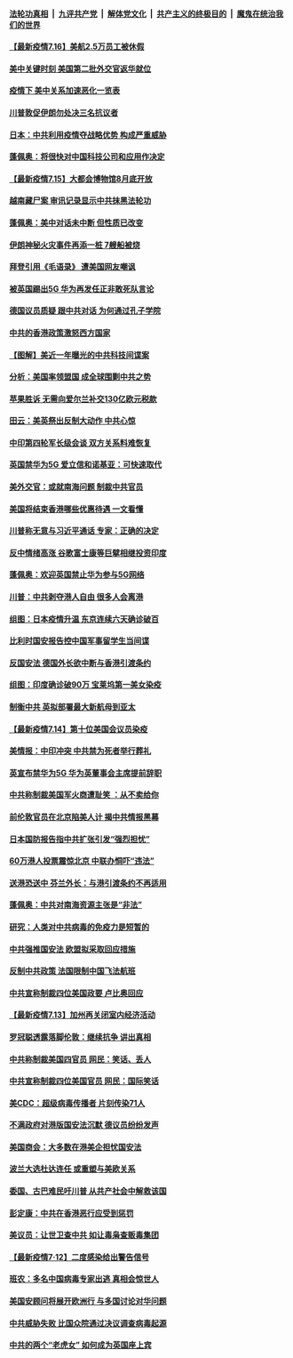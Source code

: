 ####  [法轮功真相](../../../../basic/blob/master/README.md?t=07161625) &nbsp;|&nbsp; [九评共产党](../../../../9ping.md/blob/master/README.md?t=07161625) &nbsp;|&nbsp; [解体党文化](../../../../jtdwh.md/blob/master/README.md?t=07161625)  &nbsp;|&nbsp; [共产主义的终极目的](../../../../gczydzjmd.md/blob/master/README.md?t=07161625) &nbsp;|&nbsp; [魔鬼在统治我们的世界](../../../../mgztzwmdsj.md/blob/master/README.md?t=07161625) 

#### [【最新疫情7.16】美航2.5万员工被休假](../pages/nsc418/n12259214.md?t=07161625) 

#### [美中关键时刻 美国第二批外交官返华就位](../pages/nsc418/n12259118.md?t=07161625) 

#### [疫情下 美中关系加速恶化一览表](../pages/nsc418/n12258961.md?t=07161625) 

#### [川普敦促伊朗勿处决三名抗议者](../pages/nsc418/n12258854.md?t=07161625) 

#### [日本：中共利用疫情夺战略优势 构成严重威胁](../pages/nsc418/n12258821.md?t=07161625) 

#### [蓬佩奥：将很快对中国科技公司和应用作决定](../pages/nsc418/n12258709.md?t=07161625) 

#### [【最新疫情7.15】大都会博物馆8月底开放](../pages/nsc418/n12256304.md?t=07161625) 

#### [越南藏尸案 审讯记录显示中共抹黑法轮功](../pages/nsc418/n12255634.md?t=07161625) 

#### [蓬佩奥：美中对话未中断 但性质已改变](../pages/nsc418/n12258584.md?t=07161625) 

#### [伊朗神秘火灾事件再添一桩 7艘船被烧](../pages/nsc418/n12258478.md?t=07161625) 

#### [拜登引用《毛语录》 遭美国网友嘲讽](../pages/nsc418/n12258416.md?t=07161625) 

#### [被英国踢出5G 华为再发任正非敢死队言论](../pages/nsc418/n12258495.md?t=07161625) 

#### [德国议员质疑 跟中共对话 为何通过孔子学院](../pages/nsc418/n12258075.md?t=07161625) 

#### [中共的香港政策激怒西方国家](../pages/nsc418/n12258288.md?t=07161625) 

#### [【图解】美近一年曝光的中共科技间谍案](../pages/nsc418/n12257943.md?t=07161625) 

#### [分析：美国率领盟国 成全球围剿中共之势](../pages/nsc418/n12258279.md?t=07161625) 

#### [苹果胜诉 无需向爱尔兰补交130亿欧元税款](../pages/nsc418/n12257933.md?t=07161625) 

#### [田云：美英祭出反制大动作 中共心惊](../pages/nsc418/n12256544.md?t=07161625) 

#### [中印第四轮军长级会谈 双方关系料难恢复](../pages/nsc418/n12257640.md?t=07161625) 

#### [英国禁华为5G 爱立信和诺基亚：可快速取代](../pages/nsc418/n12257574.md?t=07161625) 

#### [美外交官：或就南海问题 制裁中共官员](../pages/nsc418/n12257576.md?t=07161625) 

#### [美国将结束香港哪些优惠待遇 一文看懂](../pages/nsc418/n12257412.md?t=07161625) 

#### [川普称无意与习近平通话 专家：正确的决定](../pages/nsc418/n12256707.md?t=07161625) 

#### [反中情绪高涨 谷歌富士康等巨擘相继投资印度](../pages/nsc418/n12256213.md?t=07161625) 

#### [蓬佩奥：欢迎英国禁止华为参与5G网络](../pages/nsc418/n12256441.md?t=07161625) 

#### [川普：中共剥夺港人自由 很多人会离港](../pages/nsc418/n12256293.md?t=07161625) 

#### [组图：日本疫情升温 东京连续六天确诊破百](../pages/nsc418/n12252152.md?t=07161625) 

#### [比利时国安报告控中国军事留学生当间谍](../pages/nsc418/n12255854.md?t=07161625) 

#### [反国安法 德国外长欲中断与香港引渡条约](../pages/nsc418/n12255702.md?t=07161625) 

#### [组图：印度确诊破90万 宝莱坞第一美女染疫](../pages/nsc418/n12254837.md?t=07161625) 

#### [制衡中共 英拟部署最大新航母到亚太](../pages/nsc418/n12255655.md?t=07161625) 

#### [【最新疫情7.14】第十位美国会议员染疫](../pages/nsc418/n12253884.md?t=07161625) 

#### [美情报：中印冲突 中共禁为死者举行葬礼](../pages/nsc418/n12255504.md?t=07161625) 

#### [英宣布禁华为5G 华为英董事会主席提前辞职](../pages/nsc418/n12255064.md?t=07161625) 

#### [中共称制裁美国军火商遭耻笑 ：从不卖给你](../pages/nsc418/n12255093.md?t=07161625) 

#### [前伦敦官员在北京陷美人计 揭中共情报黑幕](../pages/nsc418/n12254811.md?t=07161625) 

#### [日本国防报告指中共扩张引发“强烈担忧”](../pages/nsc418/n12254897.md?t=07161625) 

#### [60万港人投票震惊北京 中联办恫吓“违法”](../pages/nsc418/n12254741.md?t=07161625) 

#### [送港恐送中 芬兰外长：与港引渡条约不再适用](../pages/nsc418/n12254498.md?t=07161625) 

#### [蓬佩奥：中共对南海资源主张是“非法”](../pages/nsc418/n12253649.md?t=07161625) 

#### [研究：人类对中共病毒的免疫力是短暂的](../pages/nsc418/n12253363.md?t=07161625) 

#### [中共强推国安法 欧盟拟采取回应措施](../pages/nsc418/n12253310.md?t=07161625) 

#### [反制中共政策 法国限制中国飞法航班](../pages/nsc418/n12253148.md?t=07161625) 

#### [中共宣称制裁四位美国政要 卢比奥回应](../pages/nsc418/n12252931.md?t=07161625) 

#### [【最新疫情7.13】加州再关闭室内经济活动](../pages/nsc418/n12247789.md?t=07161625) 

#### [罗冠聪透露落脚伦敦：继续抗争 讲出真相](../pages/nsc418/n12252895.md?t=07161625) 

#### [中共称制裁美国四官员 网民：笑话、丢人](../pages/nsc418/n12252463.md?t=07161625) 

#### [中共宣称制裁四位美国官员 网民：国际笑话](../pages/nsc418/n12252670.md?t=07161625) 

#### [美CDC：超级病毒传播者 片刻传染71人](../pages/nsc418/n12252606.md?t=07161625) 

#### [不满政府对港版国安法沉默 德议员纷纷发声](../pages/nsc418/n12251689.md?t=07161625) 

#### [美国商会：大多数在港美企担忧国安法](../pages/nsc418/n12252437.md?t=07161625) 

#### [波兰大选杜达连任 或重塑与美欧关系](../pages/nsc418/n12252258.md?t=07161625) 

#### [委国、古巴难民吁川普 从共产社会中解救该国](../pages/nsc418/n12252038.md?t=07161625) 

#### [彭定康：中共在香港恶行应受到惩罚](../pages/nsc418/n12251890.md?t=07161625) 

#### [美议员：让世卫查中共 如让毒枭查贩毒集团](../pages/nsc418/n12251424.md?t=07161625) 

#### [【最新疫情7·12】二度感染给出警告信号](../pages/nsc418/n12245312.md?t=07161625) 

#### [班农：多名中国病毒专家出逃 真相会惊世人](../pages/nsc418/n12250760.md?t=07161625) 

#### [美国安顾问将展开欧洲行 与多国讨论对华问题](../pages/nsc418/n12250862.md?t=07161625) 

#### [中共威胁失败 比国众院通过决议调查病毒起源](../pages/nsc418/n12250688.md?t=07161625) 

#### [中共的两个“老虎女” 如何成为英国座上宾](../pages/nsc418/n12250636.md?t=07161625) 

